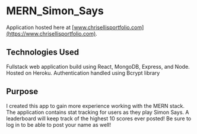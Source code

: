 # MERN_Simon_Says
 Application hosted here at [www.chrisellisportfolio.com](https://www.chrisellisportfolio.com).  
 
 ## Technologies Used
Fullstack web application build using React, MongoDB, Express, and Node. Hosted on Heroku. Authentication handled using Bcrypt library

## Purpose
I created this app to gain more experience working with the MERN stack. The application contains stat tracking for users as they play Simon Says. A leaderboard will keep track of the highest 10 scores ever posted! Be sure to log in to be able to post your name as well!


